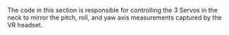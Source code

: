 The code in this section is responsible for controlling the 3 Servos in the neck to mirror the pitch, roll, and yaw axis measurements captured by the VR headset.
